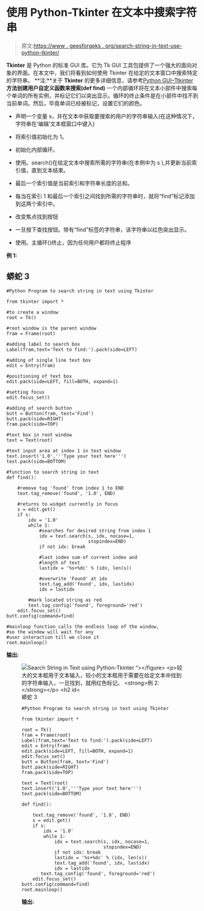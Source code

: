 # 使用 Python-Tkinter 在文本中搜索字符串

> 原文:[https://www . geesforgeks . org/search-string-in-text-use-python-tkinter/](https://www.geeksforgeeks.org/search-string-in-text-using-python-tkinter/)

**Tkinter** 是 Python 的标准 GUI 库。它为 Tk GUI 工具包提供了一个强大的面向对象的界面。在本文中，我们将看到如何使用 Tkinter 在给定的文本窗口中搜索特定的字符串。
**注:**关于 **Tkinter** 的更多详细信息，请参考[Python GUI–Ttkinter](https://www.geeksforgeeks.org/python-gui-tkinter/)
**方法创建用户自定义函数来搜索(def find)**
一个内部循环将在文本小部件中搜索每个单词的所有实例，并标记它们以突出显示。循环的终止条件是在小部件中找不到当前单词。然后，毕竟单词已经被标记，设置它们的颜色。

*   声明一个变量 s，并在文本中获取要搜索的用户的字符串输入(在这种情况下，字符串在‘编辑’文本框窗口中键入)

*   将索引值初始化为 1。

*   初始化内部循环。

*   使用。search()在给定文本中搜索所需的字符串(在本例中为 s ),并更新当前索引值，直到文本结束。

*   最后一个索引值是当前索引和字符串长度的总和。

*   每当在索引 1 和最后一个索引之间找到所需的字符串时，就将“find”标记添加到这两个索引中。

*   改变焦点找到按钮

*   一旦按下查找按钮。带有“find”标签的字符串，该字符串以红色突出显示。

*   使用。主循环()终止，因为任何用户都将终止程序

**例 1:**

## 蟒蛇 3

```
#Python Program to search string in text using Tkinter

from tkinter import *

#to create a window
root = Tk()

#root window is the parent window
fram = Frame(root)

#adding label to search box
Label(fram,text='Text to find:').pack(side=LEFT)

#adding of single line text box
edit = Entry(fram)

#positioning of text box
edit.pack(side=LEFT, fill=BOTH, expand=1)

#setting focus
edit.focus_set()

#adding of search button
butt = Button(fram, text='Find') 
butt.pack(side=RIGHT)
fram.pack(side=TOP)

#text box in root window
text = Text(root)

#text input area at index 1 in text window
text.insert('1.0','''Type your text here''')
text.pack(side=BOTTOM)

#function to search string in text
def find():

    #remove tag 'found' from index 1 to END
    text.tag_remove('found', '1.0', END)

    #returns to widget currently in focus
    s = edit.get()
    if s:
        idx = '1.0'
        while 1:
            #searches for desired string from index 1
            idx = text.search(s, idx, nocase=1,
                              stopindex=END)
            if not idx: break

            #last index sum of current index and
            #length of text
            lastidx = '%s+%dc' % (idx, len(s))

            #overwrite 'Found' at idx
            text.tag_add('found', idx, lastidx)
            idx = lastidx

        #mark located string as red
        text.tag_config('found', foreground='red')
    edit.focus_set()
butt.config(command=find)

#mainloop function calls the endless loop of the window,
#so the window will wait for any
#user interaction till we close it
root.mainloop()
```

**输出:**

<figure class="image"><img src="https://media.geeksforgeeks.org/wp-content/uploads/20200327124102/tkinter2.png" alt="Search String in Text using Python-Tkinter
“></figure>

较大的文本框用于文本输入，较小的文本框用于需要在给定文本中找到的字符串输入，一旦找到，就用红色标记。
**例 2:**

## 蟒蛇 3

```
#Python Program to search string in text using Tkinter

from tkinter import *

root = Tk()
fram = Frame(root)
Label(fram,text='Text to find:').pack(side=LEFT)
edit = Entry(fram)
edit.pack(side=LEFT, fill=BOTH, expand=1)
edit.focus_set()
butt = Button(fram, text='Find') 
butt.pack(side=RIGHT)
fram.pack(side=TOP)

text = Text(root)
text.insert('1.0','''Type your text here''')
text.pack(side=BOTTOM)

def find():

    text.tag_remove('found', '1.0', END)
    s = edit.get()
    if s:
        idx = '1.0'
        while 1:
            idx = text.search(s, idx, nocase=1,
                              stopindex=END)
            if not idx: break
            lastidx = '%s+%dc' % (idx, len(s))
            text.tag_add('found', idx, lastidx)
            idx = lastidx
       text.tag_config('found', foreground='red')
    edit.focus_set()
butt.config(command=find)
root.mainloop()
```

**输出:**

<figure class="image"><img src="https://media.geeksforgeeks.org/wp-content/uploads/20200327124532/tkinter21.png" alt="Search String in Text using Python-Tkinter
“></figure>